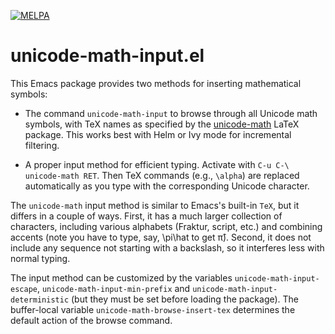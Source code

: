 [![MELPA](http://melpa.org/packages/unicode-math-input-badge.svg)](http://melpa.org/#/unicode-math-input)

# unicode-math-input.el

This Emacs package provides two methods for inserting mathematical
symbols:

- The command `unicode-math-input` to browse through all Unicode math
  symbols, with TeX names as specified by the
  [unicode-math](https://github.com/wspr/unicode-math/) LaTeX package.
  This works best with Helm or Ivy mode for incremental filtering.

- A proper input method for efficient typing.  Activate with `C-u C-\
  unicode-math RET`.  Then TeX commands (e.g., `\alpha`) are replaced
  automatically as you type with the corresponding Unicode character.

The `unicode-math` input method is similar to Emacs's built-in `TeX`,
but it differs in a couple of ways.  First, it has a much larger
collection of characters, including various alphabets (Fraktur,
script, etc.) and combining accents (note you have to type, say,
\pi\hat to get π̂).  Second, it does not include any sequence not
starting with a backslash, so it interferes less with normal typing.

The input method can be customized by the variables
`unicode-math-input-escape`, `unicode-math-input-min-prefix` and
`unicode-math-input-deterministic` (but they must be set before
loading the package).  The buffer-local variable
`unicode-math-browse-insert-tex` determines the default action of the
browse command.
